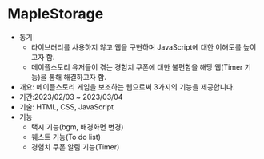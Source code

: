 # MapleStorage
- 동기
  - 라이브러리를 사용하지 않고 웹을 구현하며 JavaScript에 대한 이해도를 높이고자 함.
  - 메이플스토리 유저들이 겪는 경험치 쿠폰에 대한 불편함을 해당 웹(Timer 기능)을 통해 해결하고자 함.
- 개요: 메이플스토리 게임을 보조하는 웹으로써 3가지의 기능을 제공합니다.
- 기간:2023/02/03 ~ 2023/03/04
- 기술: HTML, CSS, JavaScript
- 기능
  - 택시 기능(bgm, 배경화면 변경)
  - 퀘스트 기능(To do list)
  - 경험치 쿠폰 알림 기능(Timer)
